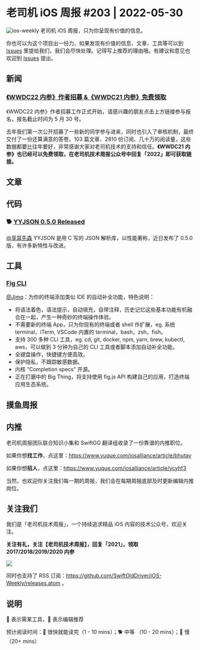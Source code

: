 # 老司机 iOS 周报 #203 | 2022-05-30

![ios-weekly](https://github.com/SwiftOldDriver/iOS-Weekly/blob/master/assets/ios-weekly.png?raw=true)
老司机 iOS 周报，只为你呈现有价值的信息。

你也可以为这个项目出一份力，如果发现有价值的信息、文章、工具等可以到 [Issues](https://github.com/SwiftOldDriver/iOS-Weekly/issues) 里提给我们，我们会尽快处理。记得写上推荐的理由哦。有建议和意见也欢迎到 [Issues](https://github.com/SwiftOldDriver/iOS-Weekly/issues) 提出。

## 新闻

### [《WWDC22 内参》作者招募 &《WWDC21 内参》免费领取](https://mp.weixin.qq.com/s/W-15I-lTAPKzI6USw3nuuQ)

《WWDC22 内参》作者招募工作正式开始，请感兴趣的朋友点击上方链接参与报名，报名截止时间为 5 月 30 号。

去年我们第一次公开招募了一些新的同学参与进来，同时也引入了审核机制，最终交付了一份还算满意的答卷。103 篇文章、2810 份订阅、几十万的阅读量，这些数据都要比往年要好，非常感谢大家对老司机技术的支持和信任。**《WWDC21 内参》也已经可以免费领取，在老司机技术周报公众号中回复「2022」即可获取链接。**

## 文章



## 代码

### 🐕 [YYJSON 0.5.0 Released](https://github.com/ibireme/yyjson/releases/tag/0.5.0)

[@享耳先森](https://github.com/iblacksun) YYJSON 是用 C 写的 JSON 解析库，以性能著称，近日发布了 0.5.0 版，有许多新特性与改进。

## 工具

### [Fig CLI](https://fig.io)

[@Jimq](https:://github.com/waz0820)：为你的终端添加类似 IDE 的自动补全功能，特色说明：

- 将语法着色，语法提示，自动填充，自带注释，历史记忆这些基本功能有机融合在一起，产生一种奇妙的终端操作体验。
- 不需要新的终端 App，只为你现有的终端或者 shell 作扩展，eg. 系统 terminal，iTerm, VSCode 内置的 terminal，bash，zsh，fish。
- 支持 300 多种 CLI 工具，eg. cd, git, docker, npm, yarn, brew, kubectl, aws，可以做到 3 分钟为自己的 CLI 工具或者脚本添加自动补全功能。
- 全键盘操作，快捷键方便高效。
- 保护隐私，不跟踪敏感数据。
- 内核 “Completion specs” 开源。
- 正在打磨中的 Big Thing，将支持使用 fig.js API 构建自己的应用，打造终端应用生态系统。

## 摸鱼周报



## 内推

老司机周报团队联合知识小集和 SwiftGG 翻译组收录了一份靠谱的内推职位。

如果你想**找工作**，点这里：https://www.yuque.com/iosalliance/article/bhutav

如果你想**招人**，点这里：https://www.yuque.com/iosalliance/article/ycyhf3

当然，也欢迎你关注我们每一期的周报，我们会在每期周报底部及时更新编辑内推岗位。

## 关注我们

我们是「老司机技术周报」，一个持续追求精品 iOS 内容的技术公众号，欢迎关注。

**关注有礼，关注【老司机技术周报】，回复「2021」，领取 2017/2018/2019/2020 内参**

![](https://github.com/SwiftOldDriver/iOS-Weekly/blob/master/assets/qrcode_for_wechat.jpg?raw=true)

同时也支持了 RSS 订阅：https://github.com/SwiftOldDriver/iOS-Weekly/releases.atom 。

## 说明

🚧 表示需某工具，🌟 表示编辑推荐

预计阅读时间：🐎 很快就能读完（1 - 10 mins）；🐕 中等 （10 - 20 mins）；🐢 慢（20+ mins）
